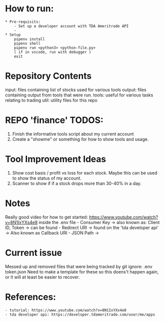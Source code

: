 # How to run:
    * Pre-requisits:
        - Set up a developer account with TDA Ameritrade API
        - 
    * Setup
        pipenv install
        pipenv shell
        pipenv run <python3> <python-file.py>
        ( if in vscode, run with debugger )
        exit

# Repository Contents
input:  files containing list of stocks used for various tools
output: files containing output from tools that were run.
tools:  useful for various tasks relating to trading
util:   utility files for this repo


# REPO 'finance' TODOS:
1. Finish the informative tools script about my current account
2. Create a "showme" or something for how to show tools and usage.


# Tool Improvement Ideas
1. Show cost basis / profit vs loss for each stock. Maybe this can be used to show
    the status of my account. 
2. Scanner to show if if a stock drops more than 30-40% in a day.



# Notes
Really good video for how to get started: https://www.youtube.com/watch?v=8N1IxYXs4e8
    inside the .env file
        - Consumer Key
            -> also known as: Client ID, Token
            -> can be found
        - Redirect URI
            -> found on the 'tda developer api'
            -> Also known as Callback URI
        - JSON Path
            ->


# Current issue
Messed up and removed files that were being tracked by git ignore:
    .env
    token.json
Need to make a template for these so this doens't happen again, or it will at 
least be easier to recover.


# References:
    - tutorial: https://www.youtube.com/watch?v=8N1IxYXs4e8
    - tda developer api: https://developer.tdameritrade.com/user/me/apps
